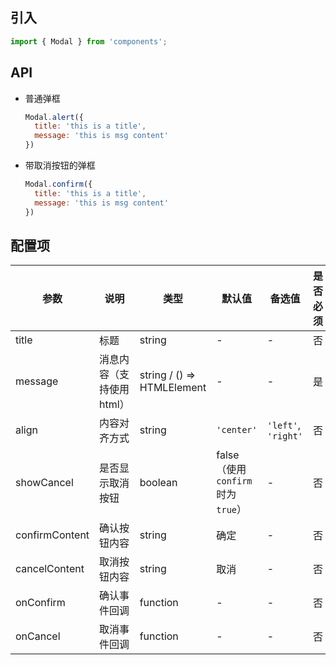 ## 引入
```javascript
import { Modal } from 'components';
```

## API

- 普通弹框

  ```javascript
  Modal.alert({
    title: 'this is a title',
    message: 'this is msg content'
  })
  ```
- 带取消按钮的弹框

  ```javascript
  Modal.confirm({
    title: 'this is a title',
    message: 'this is msg content'
  })
  ```

## 配置项
| 参数 | 说明 | 类型 | 默认值 | 备选值 | 是否必须 |
| --- | --- | --- | --- | --- | --- |
| title | 标题 | string | - | - | 否 |
| message | 消息内容（支持使用html） | string / () => HTMLElement | - | - | 是 |
| align | 内容对齐方式  | string | `'center'` | `'left'`, `'right'` | 否 |
| showCancel | 是否显示取消按钮 | boolean | false（使用`confirm`时为`true`） | - | 否 |
| confirmContent | 确认按钮内容 | string | 确定 | - | 否 |
| cancelContent | 取消按钮内容 | string | 取消 | - | 否 |
| onConfirm | 确认事件回调 | function | - | - | 否 |
| onCancel | 取消事件回调 | function | - | - | 否 |